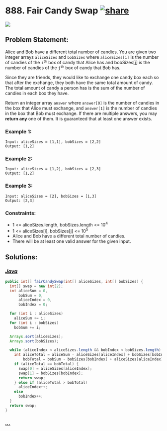 # 888. Fair Candy Swap [![share]](https://leetcode.com/problems/fair-candy-swap)

![][easy]

## Problem Statement:

Alice and Bob have a different total number of candies. You are given two integer arrays `aliceSizes` and `bobSizes` where `aliceSizes[i]` is the number of candies of the <code>i<sup>th</sup></code> box of candy that Alice has and bobSizes[j] is the number of candies of the <code>j<sup>th</sup></code> box of candy that Bob has.

Since they are friends, they would like to exchange one candy box each so that after the exchange, they both have the same total amount of candy. The total amount of candy a person has is the sum of the number of candies in each box they have.

Return an integer array `answer` where `answer[0]` is the number of candies in the box that Alice must exchange, and `answer[1]` is the number of candies in the box that Bob must exchange. If there are multiple answers, you may **return any** one of them. It is guaranteed that at least one answer exists.

### Example 1:

```
Input: aliceSizes = [1,1], bobSizes = [2,2]
Output: [1,2]
```

### Example 2:

```
Input: aliceSizes = [1,2], bobSizes = [2,3]
Output: [1,2]
```

### Example 3:

```
Input: aliceSizes = [2], bobSizes = [1,3]
Output: [2,3]
```

### Constraints:

- 1 <= aliceSizes.length, bobSizes.length <= 10<sup>4</sup>
- 1 <= aliceSizes[i], bobSizes[j] <= 10<sup>5</sup>
- Alice and Bob have a different total number of candies.
- There will be at least one valid answer for the given input.

## Solutions:

### [_Java_](./FairCandySwap.java)

```java
public int[] fairCandySwap(int[] aliceSizes, int[] bobSizes) {
  int[] swap = new int[2];
  int aliceSum = 0,
      bobSum = 0,
      aliceIndex = 0,
      bobIndex = 0;

  for (int i : aliceSizes)
    aliceSum += i;
  for (int i : bobSizes)
    bobSum += i;

  Arrays.sort(aliceSizes);
  Arrays.sort(bobSizes);

  while (aliceIndex < aliceSizes.length && bobIndex < bobSizes.length) {
    int aliceTotal = aliceSum - aliceSizes[aliceIndex] + bobSizes[bobIndex],
        bobTotal = bobSum - bobSizes[bobIndex] + aliceSizes[aliceIndex];
    if (aliceTotal == bobTotal) {
      swap[0] = aliceSizes[aliceIndex];
      swap[1] = bobSizes[bobIndex];
      return swap;
    } else if (aliceTotal > bobTotal)
      aliceIndex++;
    else
      bobIndex++;
  }
  return swap;
}
```

### [_..._]()

```

```

<!----------------------------------{ link }--------------------------------->

[share]: https://img.icons8.com/external-anggara-blue-anggara-putra/20/000000/external-share-user-interface-basic-anggara-blue-anggara-putra-2.png
[easy]: https://img.shields.io/badge/Difficulty-Easy-bright.svg
[medium]: https://img.shields.io/badge/Difficulty-Medium-yellow.svg
[hard]: https://img.shields.io/badge/Difficulty-Hard-red.svg
